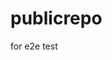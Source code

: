 # publicrepo
for e2e test

















































































































































































































































